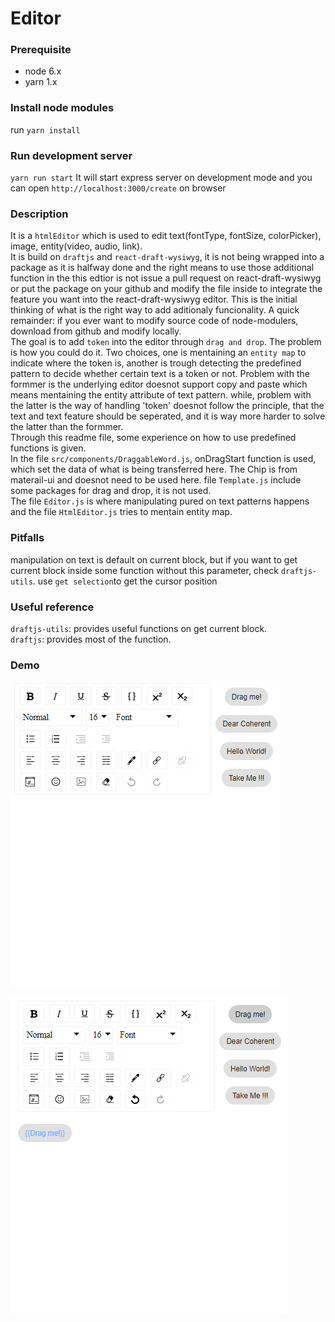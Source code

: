 # Editor
### Prerequisite
- node 6.x
- yarn 1.x

### Install node modules
run `yarn install`

### Run development server
`yarn run start`
It will start express server on development mode and you can open `http://localhost:3000/create` on browser

### Description
  It is a `htmlEditor` which is used to edit text(fontType, fontSize, colorPicker), image, entity(video, audio, link).  
  It is build on `draftjs` and `react-draft-wysiwyg`, it is not being wrapped into a package as it is halfway done and the right means to use those additional function in the this edtior is not issue a pull request on react-draft-wysiwyg or put the package on your github and modify the file inside to integrate the feature you want into the react-draft-wysiwyg editor. This is the initial thinking of what is the right way to add aditionaly funcionality. A quick remainder: if you ever want to modify source code of node-modulers, download from github and modify locally.  
  The goal is to add `token` into the editor through `drag and drop`. The problem is how you could do it. Two choices, one is mentaining an `entity map` to indicate where the token is, another is trough detecting the predefined pattern to decide whether certain text is a token or not. Problem with the formmer is the underlying editor doesnot support copy and paste which means mentaining the entity attribute of text pattern. while, problem with the latter is the way of handling 'token' doesnot follow the principle, that the text and text feature should be seperated, and it is way more harder to solve the latter than the formmer.  
  Through this readme file, some experience on how to use predefined functions is given.  
  In the file `src/components/DraggableWord.js`, onDragStart function is used, which set the data of what is being transferred here. The Chip is from materail-ui and doesnot need to be used here. file `Template.js` include some packages for drag and drop, it is not used.  
  The file `Editor.js` is where manipulating pured on text patterns happens and the file `HtmlEditor.js` tries to mentain entity map.  
### Pitfalls
  manipulation on text is default on current block, but if you want to get current block inside some function without this parameter, check `draftjs-utils`.
  use `get selection`to get the cursor position 

### Useful reference
 `draftjs-utils`: provides useful functions on get current block.   
 `draftjs`: provides most of the function.
 ### Demo
 ![editor](https://github.com/Cooper97MA/EditorHtml/blob/master/public/12.PNG)  

 ![editor](https://github.com/Cooper97MA/EditorHtml/blob/master/public/13.PNG)  
